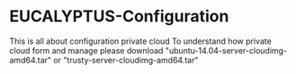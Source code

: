 # EUCALYPTUS-Configuration
This is all about configuration private cloud
To understand how private cloud form and manage
please download "ubuntu-14.04-server-cloudimg-amd64.tar" or "trusty-server-cloudimg-amd64.tar"

